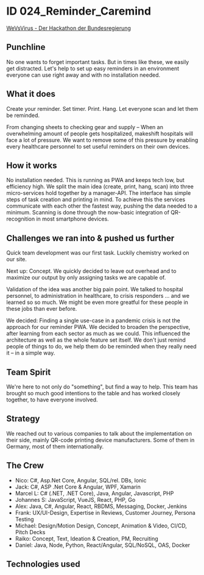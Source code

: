 # ID 024_Reminder_Caremind

[WeVsVirus - Der Hackathon der Bundesregierung](https://wirvsvirushackathon.org/)

## Punchline

No one wants to forget important tasks. But in times like these, we easily get distracted. Let's help to set up easy reminders in an environment everyone can use right away and with no installation needed.

## What it does

Create your reminder. Set timer. Print. Hang. Let everyone scan and let them be reminded.

From changing sheets to checking gear and supply – When an overwhelming amount of people gets hospitalized, makeshift hospitals will face a lot of pressure. We want to remove some of this pressure by enabling every healthcare personnel to set useful reminders on their own devices.

## How it works

No installation needed. This is running as PWA and keeps tech low, but efficiency high. We split the main idea (create, print, hang, scan) into three micro-services hold together by a manager-API. The interface has simple steps of task creation and printing in mind. To achieve this the services communicate with each other the fastest way, pushing the data needed to a minimum. Scanning is done through the now-basic integration of QR-recognition in most smartphone devices.

## Challenges we ran into & pushed us further

Quick team development was our first task. Luckily chemistry worked on our site.

Next up: Concept. We quickly decided to leave out overhead and to maximize our output by only assigning tasks we are capable of.

Validation of the idea was another big pain point. We talked to hospital personnel, to administration in healthcare, to crisis responders ... and we learned so so much. We might be even more greatful for these people in these jobs than ever before.

We decided: Finding a single use-case in a pandemic crisis is not the approach for our reminder PWA. We decided to broaden the perspective, after learning from each sector as much as we could. This influenced the architecture as well as the whole feature set itself. We don't just remind people of things to do, we help them do be reminded when they really need it – in a simple way.

## Team Spirit

We're here to not only do "something", but find a way to help. This team has brought so much good intentions to the table and has worked closely together, to have everyone involved.

## Strategy

We reached out to various companies to talk about the implementation on their side, mainly QR-code printing device manufacturers. Some of them in Germany, most of them internationally.

## The Crew

- Nico: C#, Asp.Net Core, Angular, SQL/rel. DBs, Ionic
- Jack: C#, ASP .Net Core & Angular, WPF, Xamarin
- Marcel L: C# (.NET, .NET Core), Java, Angular, Javascript, PHP
- Johannes S: JavaScript, VueJS, React, PHP, Go
- Alex: Java, C#, Angular, React, RBDMS, Messaging, Docker, Jenkins
- Frank: UX/UI-Design, Expertise in Reviews, Customer Journey, Persona Testing
- Michael: Design/Motion Design, Concept, Animation & Video, CI/CD, Pitch Decks
- Raiko: Concept, Text, Ideation & Creation, PM, Recruiting
- Daniel: Java, Node, Python, React/Angular, SQL/NoSQL, OAS, Docker


## Technologies used
